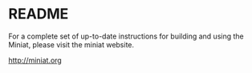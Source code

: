 # README #

For a complete set of up-to-date instructions for building
and using the Miniat, please visit the miniat website.

[ http://miniat.org ]( http://miniat.org )